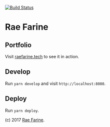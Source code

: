 [![Build Status](https://travis-ci.org/rfarine/raefarinetech.svg?branch=master)](https://travis-ci.org/rfarine/raefarinetech)

# Rae Farine
## Portfolio

Visit [raefarine.tech](http://raefarine.tech) to see it in action.

## Develop

Run `yarn develop` and visit `http://localhost:8080`.

## Deploy

Run `yarn deploy`.

(c) 2017 [Rae Farine](http://twitter.com/raefarine).
